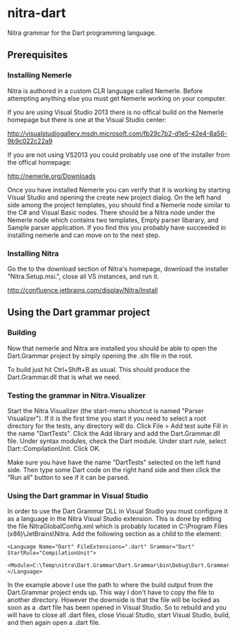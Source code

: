 nitra-dart
==========

Nitra grammar for the Dart programming language.

## Prerequisites

### Installing Nemerle

Nitra is authored in a custom CLR language called Nemerle. Before attempting anything else you must get Nemerle working on your computer.

If you are using Visual Studio 2013 there is no offical build on the Nemerle homepage but there is one at the Visual Studio center:

http://visualstudiogallery.msdn.microsoft.com/fb29c7b2-d1e5-42e4-8a56-9b9c022c22a9

If you are not using VS2013 you could probably use one of the installer from the offical homepage:

http://nemerle.org/Downloads

Once you have installed Nemerle you can verify that it is working by starting Visual Studio and opening the create new project dialog. 
On the left hand side among the project templates, you should find a Nemerle node similar to the C# and Visual Basic nodes. There should be
a Nitra node under the Nemerle node which contains two templates, Empty parser libarary, and Sample parser application.
If you find this you probably have succeeded in installing nemerle and can move on to the next step.

### Installing Nitra

Go the to the download section of Nitra's homepage, download the installer "Nitra.Setup.msi.", close all VS instances, and run it.

http://confluence.jetbrains.com/display/Nitra/Install

## Using the Dart grammar project

### Building

Now that nemerle and Nitra are installed you should be able to open the Dart.Grammar project by simply opening the .sln file in the root.

To build just hit Ctrl+Shift+B as usual. This should produce the Dart.Grammar.dll that is what we need.

### Testing the grammar in Nitra.Visualizer

Start the Nitra.Visualizer (the start-menu shortcut is named "Parser Visualizer").
If it is the first time you start it you need to select a root directory for the tests, any directory will do.
Click File > Add test suite
Fill in the name "DartTests".
Click the Add library and add the Dart.Grammar.dll file.
Under syntax modules, check the Dart module.
Under start rule, select Dart::CompilationUnit.
Click OK.

Make sure you have have the name "DartTests" selected on the left hand side. Then type some Dart code on the right hand side and then
click the "Run all" button to see if it can be parsed.

### Using the Dart grammar in Visual Studio

In order to use the Dart Grammar DLL in Visual Studio you must configure it as a language in the Nitra Visual Studio extension. This is done
by editing the file NitraGlobalConfig.xml which is probably located in C:\Program Files (x86)\JetBrains\Nitra. Add the following section as
a child to the <Langague> element:

    <Language Name="Dart" FileExtensions=".dart" Grammar="Dart" StartRule="CompilationUnit">
      <Module>C:\Temp\nitra\Dart.Grammar\Dart.Grammar\bin\Debug\Dart.Grammar.dll</Module>
    </Language>

In the example above I use the path to where the build output from the Dart.Grammar project ends up. This way I don't have to copy
the file to another directory. However the downside is that the file will be locked as soon as a .dart file has been opened in Visual Studio.
So to rebuild and you will have to close all .dart files, close Visual Studio, start Visual Studio, build, and then again open a .dart file.

